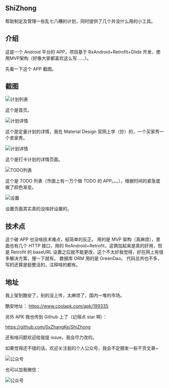 ## ShiZhong
帮助制定及管理一些乱七八糟的计划，同时提供了几个并没什么用的小工具。
## 介绍
这是一个 Android 平台的 APP，项目基于 RxAndroid+Retrofit+Glide 开发，使用MVP架构（好像大家都喜欢这么写......）。


先看一下这个 APP 截图。
## 截图

![计划列表](screenshots/show_plan.jpg)

这个是首页。


![计划详情](screenshots/ration_plan_detail.jpg)

这个是定量计划的详情，我在 Material Design 官网上学（抄）的，一个买家秀一个卖家秀。


![计划详情](screenshots/clock_plan_detail.jpg)

这个是打卡计划的详情页面。


![TODO列表](screenshots/show_todo.jpg)

这个是 TODO 列表（市面上有一万个做 TODO 的 APP。。。），根据时间的紧急度做了颜色渐变。


![设置](screenshots/setting.jpg)

设置页面其实真的没啥好设置的。

## 技术点
这个破 APP 也没啥技术难点，挺简单的反正。 
用的是 MVP 架构（真麻烦），里面也有几个 HTTP 接口，用的 RxAndroid+Retrofit，这俩加起来是真的好用，但是 Retrofit 的 baseURL 设置之后就不能更改，这个不太好我觉得，好在网上有很多解决方案，搜一下就有。
数据库 ORM 用的是 GreenDao。
代码总共也不多，写的还算是挺整洁的，注释啥的都有。

## 地址
我上架到酷安了，别的没上传，太麻烦了，国内一堆的市场。

酷安地址：
https://www.coolapk.com/apk/199335


另外 APK 我也传到 Github 上了（记得点 star 啊）：

https://github.com/0xZhangKe/ShiZhong

还有啥问题欢迎给我提 issue，我会尽力改的。

如果觉得还不错的话，欢迎关注我的个人公众号，我会不定期发一些干货文章~

![公众号](screenshots/qrcode_for_gsubscription.jpg)

也可以加我微信：

![公众号](screenshots/qrcode_for_account.jpg)
